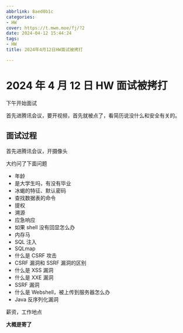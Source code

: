 ```yaml
---
abbrlink: 8aed0b1c
categories:
- HW
cover: https://t.mwm.moe/fj/?2
date: 2024-04-12 15:44:24
tags:
- HW
title: 2024年4月12日HW面试被拷打

---
```


# 2024 年 4 月 12 日 HW 面试被拷打

下午开始面试

首先进腾讯会议，要开视频，首先就被点了，看简历说没什么和安全有关的。

## 面试过程

首先进腾讯会议，开摄像头

大约问了下面问题

- 年龄
- 是大学生吗，有没有毕业
- 冰蝎的特征、默认密码
- 查找数据表的命令
- 提权
- 溯源
- 应急响应
- 如果 shell 没有回显怎么办
- 内存马
- SQL 注入
- SQLmap
- 什么是 CSRF 攻击
- CSRF 漏洞和 SSRF 漏洞的区别
- 什么是 XSS 漏洞
- 什么是 XXE 漏洞
- SSRF 漏洞
- 什么是 Webshell，被上传到服务器怎么办
- Java 反序列化漏洞

薪资，工作地点

**大概是寄了**

